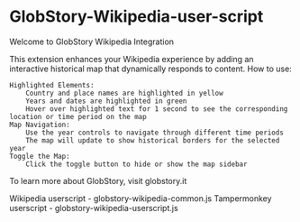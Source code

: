 # GlobStory-Wikipedia-user-script


Welcome to GlobStory Wikipedia Integration

This extension enhances your Wikipedia experience by adding an interactive historical map that dynamically responds to content.
How to use:

    Highlighted Elements:
        Country and place names are highlighted in yellow
        Years and dates are highlighted in green
        Hover over highlighted text for 1 second to see the corresponding location or time period on the map
    Map Navigation:
        Use the year controls to navigate through different time periods
        The map will update to show historical borders for the selected year
    Toggle the Map:
        Click the toggle button to hide or show the map sidebar

To learn more about GlobStory, visit globstory.it

Wikipedia userscript - globstory-wikipedia-common.js
Tampermonkey userscript - globstory-wikipedia-userscript.js
